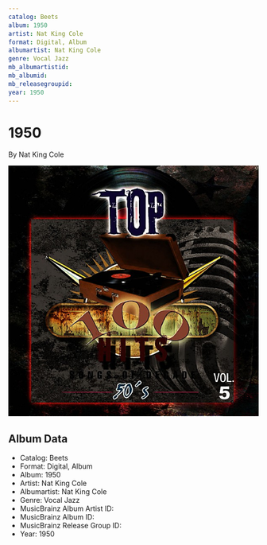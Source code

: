 ```yaml
---
catalog: Beets
album: 1950
artist: Nat King Cole
format: Digital, Album
albumartist: Nat King Cole
genre: Vocal Jazz
mb_albumartistid: 
mb_albumid: 
mb_releasegroupid: 
year: 1950
---
```


# 1950

By Nat King Cole

![](../../assets/beetscovers/Nat_King_Cole-1950.jpg)

## Album Data

- Catalog: Beets
- Format: Digital, Album
- Album: 1950
- Artist: Nat King Cole
- Albumartist: Nat King Cole
- Genre: Vocal Jazz
- MusicBrainz Album Artist ID: 
- MusicBrainz Album ID: 
- MusicBrainz Release Group ID: 
- Year: 1950

